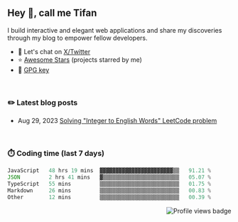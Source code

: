 ## [&#x200B;](#)Hey :wave:, call me **Tifan**

<!-- <table align="right">
  <tr>
    <td>
      <a href="https://tifan.me">
        <img
          alt="Logo"
          src="./assets/icon.svg"
          width="150px"
          height="150px"
        />
      </a>
    </td>
  </tr>
  <tr>
    <td align="center">
      <a href="https://tifan.me/blog"><strong>Visit blog »</strong></a>
    </td>
  </tr>
</table> -->

I build interactive and elegant web applications and share my discoveries through my blog to empower fellow developers.

- :speech_balloon: Let's chat on [X/Twitter](https://x.com/tifandotme)
- :star: [Awesome Stars](AWESOME-STARS.md) (projects starred by me)
- :key: [GPG key](https://github.com/tifandotme.gpg)

<br/>

### [&#x200B;](#):pencil2: Latest blog posts

<!-- BLOG-POST-LIST:START -->
- Aug 29, 2023 [Solving &quot;Integer to English Words&quot; LeetCode problem](https://tifan.me/blog/integer-to-english-words)
<!-- BLOG-POST-LIST:END -->

<br/>

### [&#x200B;](#):stopwatch: Coding time (last 7 days)

<!--START_SECTION:waka-->

```ts
JavaScript   48 hrs 19 mins  ▓▓▓▓▓▓▓▓▓▓▓▓▓▓▓▓▓▓▓▓▓▓▓▒▒   91.21 %
JSON         2 hrs 41 mins   ▓▒▒▒▒▒▒▒▒▒▒▒▒▒▒▒▒▒▒▒▒▒▒▒▒   05.07 %
TypeScript   55 mins         ▒▒▒▒▒▒▒▒▒▒▒▒▒▒▒▒▒▒▒▒▒▒▒▒▒   01.75 %
Markdown     26 mins         ▒▒▒▒▒▒▒▒▒▒▒▒▒▒▒▒▒▒▒▒▒▒▒▒▒   00.83 %
Other        12 mins         ▒▒▒▒▒▒▒▒▒▒▒▒▒▒▒▒▒▒▒▒▒▒▒▒▒   00.39 %
```

<!--END_SECTION:waka-->

<picture>
  <img alt="Profile views badge" src="https://komarev.com/ghpvc/?username=tifandotme&style=flat-square" align="right" />
</picture>

<!-- <h2>My stats</h2>
<p align="center">
  <picture>
    <source
      srcset="https://tifandotme-stats.vercel.app/api?username=tifandotme&show_icons=true&hide_rank=true&custom_title=Stats&hide=contribs&count_private=true&hide_border=true&theme=github_dark&disable_animations=true"
      media="(prefers-color-scheme: dark)"
    />
    <img
      alt="Stats"
      src="https://tifandotme-stats.vercel.app/api?username=tifandotme&show_icons=true&hide_rank=true&custom_title=Stats&hide=contribs&count_private=true&hide_border=true&theme=github_light&disable_animations=true"
    />
  </picture>

  <picture>
    <source
      srcset="https://tifandotme-stats.vercel.app/api/top-langs/?username=tifandotme&hide=html%2Ccss&layout=compact&disable_animations=true&hide_border=true&theme=github_dark&size_weight=0.8&count_weight=0.2"
      media="(prefers-color-scheme: dark)"
    />
    <img
      alt="Most used languages"
      src="https://tifandotme-stats.vercel.app/api/top-langs/?username=tifandotme&hide=html%2Ccss&layout=compact&disable_animations=true&hide_border=true&theme=github_light&size_weight=0.8&count_weight=0.2"
    />
  </picture>
</p> -->

<!--
Resources:
- https://github.blog/changelog/2022-05-19-specify-theme-context-for-images-in-markdown-beta/
- https://www.githubtrends.io/wrapped/tifandotme
-->
